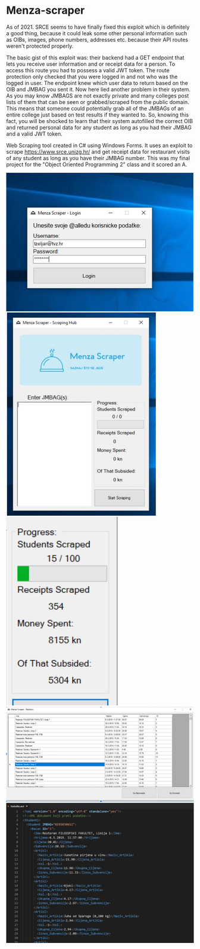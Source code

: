 # Menza-scraper
As of 2021. SRCE seems to have finally fixed this exploit which is definitely a good thing, because it could leak some other personal information such as OIBs, images, phone numbers, addresses etc. because their API routes weren't protected properly.

The basic gist of this exploit was: their backend had a GET endpoint that lets you receive user information and or receipt data for a person. To access this route you had to possess a valid JWT token. The route protection only checked that you were logged in and not who was the logged in user. The endpoint knew which user data to return based on the OIB and JMBAG you sent it. Now here lied another problem in their system. As you may know JMBAGS are not exactly private and many colleges post lists of them that can be seen or grabbed/scraped from the public domain. This means that someone could potentially grab all of the JMBAGs of an entire college just based on test results if they wanted to. So, knowing this fact, you will be shocked to learn that their system autofilled the correct OIB and returned personal data for any student as long as you had their JMBAG and a valid JWT token.

Web Scraping tool created in C# using Windows Forms. It uses an exploit to scrape https://www.srce.unizg.hr/ and get receipt data for restaurant visits of any student as long as you have their JMBAG number. This was my final project for the "Object Oriented Programming 2" class and it scored an A.

![](slika1.JPG)
![](slika2.JPG)
![](slika3.JPG)
![](slika4.JPG)
![](slika5.JPG)
